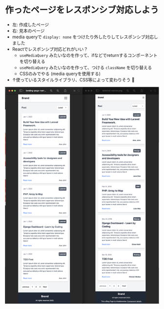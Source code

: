 # 作ったページをレスポンシブ対応しよう

- 左: 作成したページ
- 右: 見本のページ
- media queryで `display: none` をつけたり外したりしてレスポンシブ対応しました
- Reactでレスポンシブ対応どれがいい？
  - `useMediaQuery` みたいなのを作って、ifなどでreturnするコンポーネントを切り替える
  - `useMediaQuery` みたいなのを作って、つける `className` を切り替える
  - CSSのみでやる (media queryを使用する)
- ↑使っているスタイルライブラリ、CSS等によって変わりそう :thinking:

![lp-narrow](./images/narrow-landing-page.png)
